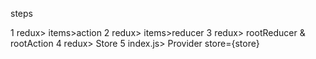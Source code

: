 steps

1 redux> items>action
2 redux> items>reducer
3 redux> rootReducer & rootAction
4 redux> Store
5 index.js> Provider store={store} 